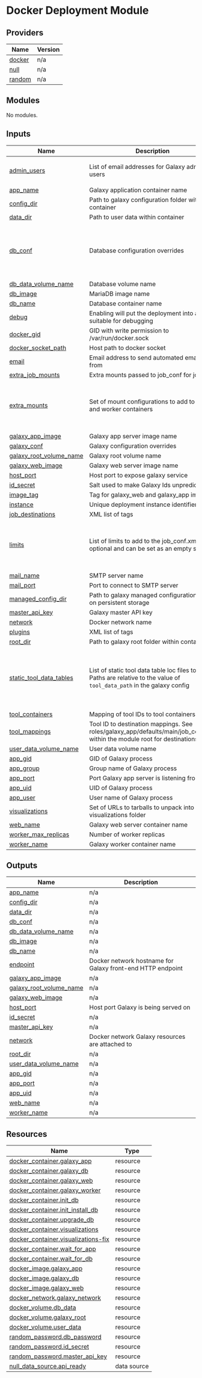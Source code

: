 # Docker Deployment Module
<!-- BEGIN_TF_DOCS -->
## Providers

| Name | Version |
|------|---------|
| <a name="provider_docker"></a> [docker](#provider\_docker) | n/a |
| <a name="provider_null"></a> [null](#provider\_null) | n/a |
| <a name="provider_random"></a> [random](#provider\_random) | n/a |

## Modules

No modules.

## Inputs

| Name | Description | Type | Default | Required |
|------|-------------|------|---------|:--------:|
| <a name="input_admin_users"></a> [admin\_users](#input\_admin\_users) | List of email addresses for Galaxy admin users | `set(string)` | <pre>[<br>  "admin@brinkmanlab.ca"<br>]</pre> | no |
| <a name="input_app_name"></a> [app\_name](#input\_app\_name) | Galaxy application container name | `string` | `null` | no |
| <a name="input_config_dir"></a> [config\_dir](#input\_config\_dir) | Path to galaxy configuration folder within container | `string` | `null` | no |
| <a name="input_data_dir"></a> [data\_dir](#input\_data\_dir) | Path to user data within container | `string` | `null` | no |
| <a name="input_db_conf"></a> [db\_conf](#input\_db\_conf) | Database configuration overrides | <pre>object({<br>    scheme = string<br>    host   = string<br>    name   = string<br>    user   = string<br>    pass   = string<br>  })</pre> | `null` | no |
| <a name="input_db_data_volume_name"></a> [db\_data\_volume\_name](#input\_db\_data\_volume\_name) | Database volume name | `string` | `null` | no |
| <a name="input_db_image"></a> [db\_image](#input\_db\_image) | MariaDB image name | `string` | `null` | no |
| <a name="input_db_name"></a> [db\_name](#input\_db\_name) | Database container name | `string` | `null` | no |
| <a name="input_debug"></a> [debug](#input\_debug) | Enabling will put the deployment into a mode suitable for debugging | `bool` | `false` | no |
| <a name="input_docker_gid"></a> [docker\_gid](#input\_docker\_gid) | GID with write permission to /var/run/docker.sock | `number` | n/a | yes |
| <a name="input_docker_socket_path"></a> [docker\_socket\_path](#input\_docker\_socket\_path) | Host path to docker socket | `string` | `"/var/run/docker.sock"` | no |
| <a name="input_email"></a> [email](#input\_email) | Email address to send automated emails from | `string` | n/a | yes |
| <a name="input_extra_job_mounts"></a> [extra\_job\_mounts](#input\_extra\_job\_mounts) | Extra mounts passed to job\_conf for jobs | `set(string)` | `[]` | no |
| <a name="input_extra_mounts"></a> [extra\_mounts](#input\_extra\_mounts) | Set of mount configurations to add to app and worker containers | <pre>set(object({<br>    source    = string<br>    target    = string<br>    type      = string<br>    read_only = bool<br>  }))</pre> | `[]` | no |
| <a name="input_galaxy_app_image"></a> [galaxy\_app\_image](#input\_galaxy\_app\_image) | Galaxy app server image name | `string` | `null` | no |
| <a name="input_galaxy_conf"></a> [galaxy\_conf](#input\_galaxy\_conf) | Galaxy configuration overrides | `map(string)` | `{}` | no |
| <a name="input_galaxy_root_volume_name"></a> [galaxy\_root\_volume\_name](#input\_galaxy\_root\_volume\_name) | Galaxy root volume name | `string` | `null` | no |
| <a name="input_galaxy_web_image"></a> [galaxy\_web\_image](#input\_galaxy\_web\_image) | Galaxy web server image name | `string` | `null` | no |
| <a name="input_host_port"></a> [host\_port](#input\_host\_port) | Host port to expose galaxy service | `number` | `null` | no |
| <a name="input_id_secret"></a> [id\_secret](#input\_id\_secret) | Salt used to make Galaxy Ids unpredictable | `string` | `""` | no |
| <a name="input_image_tag"></a> [image\_tag](#input\_image\_tag) | Tag for galaxy\_web and galaxy\_app image | `string` | `"latest"` | no |
| <a name="input_instance"></a> [instance](#input\_instance) | Unique deployment instance identifier | `string` | `""` | no |
| <a name="input_job_destinations"></a> [job\_destinations](#input\_job\_destinations) | XML list of <destination> tags | `string` | `""` | no |
| <a name="input_limits"></a> [limits](#input\_limits) | List of limits to add to the job\_conf.xml. id is optional and can be set as an empty string. | <pre>list(object({<br>    type  = string<br>    tag   = string<br>    value = string<br>    id    = string<br>  }))</pre> | `[]` | no |
| <a name="input_mail_name"></a> [mail\_name](#input\_mail\_name) | SMTP server name | `string` | `"mail"` | no |
| <a name="input_mail_port"></a> [mail\_port](#input\_mail\_port) | Port to connect to SMTP server | `number` | `587` | no |
| <a name="input_managed_config_dir"></a> [managed\_config\_dir](#input\_managed\_config\_dir) | Path to galaxy managed configuration folder on persistent storage | `string` | `null` | no |
| <a name="input_master_api_key"></a> [master\_api\_key](#input\_master\_api\_key) | Galaxy master API key | `string` | `""` | no |
| <a name="input_network"></a> [network](#input\_network) | Docker network name | `string` | `""` | no |
| <a name="input_plugins"></a> [plugins](#input\_plugins) | XML list of <plugin> tags | `string` | `""` | no |
| <a name="input_root_dir"></a> [root\_dir](#input\_root\_dir) | Path to galaxy root folder within container | `string` | `null` | no |
| <a name="input_static_tool_data_tables"></a> [static\_tool\_data\_tables](#input\_static\_tool\_data\_tables) | List of static tool data table loc files to load. Paths are relative to the value of `tool_data_path` in the galaxy config | <pre>list(object({<br>    name = string<br>    path = string<br>    allow_duplicate_entries = bool<br>    comment_char = string<br>    columns = list(string)<br>  }))</pre> | `[]` | no |
| <a name="input_tool_containers"></a> [tool\_containers](#input\_tool\_containers) | Mapping of tool IDs to tool containers | `map(string)` | `{}` | no |
| <a name="input_tool_mappings"></a> [tool\_mappings](#input\_tool\_mappings) | Tool ID to destination mappings. See roles/galaxy\_app/defaults/main/job\_conf.yml within the module root for destinations. | `map(string)` | `{}` | no |
| <a name="input_user_data_volume_name"></a> [user\_data\_volume\_name](#input\_user\_data\_volume\_name) | User data volume name | `string` | `null` | no |
| <a name="input_app_gid"></a> [app\_gid](#input\_app\_gid) | GID of Galaxy process | `number` | `null` | no |
| <a name="input_app_group"></a> [app\_group](#input\_app\_group) | Group name of Galaxy process | `string` | `null` | no |
| <a name="input_app_port"></a> [app\_port](#input\_app\_port) | Port Galaxy app server is listening from | `number` | `null` | no |
| <a name="input_app_uid"></a> [app\_uid](#input\_app\_uid) | UID of Galaxy process | `number` | `null` | no |
| <a name="input_app_user"></a> [app\_user](#input\_app\_user) | User name of Galaxy process | `string` | `null` | no |
| <a name="input_visualizations"></a> [visualizations](#input\_visualizations) | Set of URLs to tarballs to unpack into visualizations folder | `set(string)` | `[]` | no |
| <a name="input_web_name"></a> [web\_name](#input\_web\_name) | Galaxy web server container name | `string` | `null` | no |
| <a name="input_worker_max_replicas"></a> [worker\_max\_replicas](#input\_worker\_max\_replicas) | Number of worker replicas | `number` | `1` | no |
| <a name="input_worker_name"></a> [worker\_name](#input\_worker\_name) | Galaxy worker container name | `string` | `null` | no |

## Outputs

| Name | Description |
|------|-------------|
| <a name="output_app_name"></a> [app\_name](#output\_app\_name) | n/a |
| <a name="output_config_dir"></a> [config\_dir](#output\_config\_dir) | n/a |
| <a name="output_data_dir"></a> [data\_dir](#output\_data\_dir) | n/a |
| <a name="output_db_conf"></a> [db\_conf](#output\_db\_conf) | n/a |
| <a name="output_db_data_volume_name"></a> [db\_data\_volume\_name](#output\_db\_data\_volume\_name) | n/a |
| <a name="output_db_image"></a> [db\_image](#output\_db\_image) | n/a |
| <a name="output_db_name"></a> [db\_name](#output\_db\_name) | n/a |
| <a name="output_endpoint"></a> [endpoint](#output\_endpoint) | Docker network hostname for Galaxy front-end HTTP endpoint |
| <a name="output_galaxy_app_image"></a> [galaxy\_app\_image](#output\_galaxy\_app\_image) | n/a |
| <a name="output_galaxy_root_volume_name"></a> [galaxy\_root\_volume\_name](#output\_galaxy\_root\_volume\_name) | n/a |
| <a name="output_galaxy_web_image"></a> [galaxy\_web\_image](#output\_galaxy\_web\_image) | n/a |
| <a name="output_host_port"></a> [host\_port](#output\_host\_port) | Host port Galaxy is being served on |
| <a name="output_id_secret"></a> [id\_secret](#output\_id\_secret) | n/a |
| <a name="output_master_api_key"></a> [master\_api\_key](#output\_master\_api\_key) | n/a |
| <a name="output_network"></a> [network](#output\_network) | Docker network Galaxy resources are attached to |
| <a name="output_root_dir"></a> [root\_dir](#output\_root\_dir) | n/a |
| <a name="output_user_data_volume_name"></a> [user\_data\_volume\_name](#output\_user\_data\_volume\_name) | n/a |
| <a name="output_app_gid"></a> [app\_gid](#output\_app\_gid) | n/a |
| <a name="output_app_port"></a> [app\_port](#output\_app\_port) | n/a |
| <a name="output_app_uid"></a> [app\_uid](#output\_app\_uid) | n/a |
| <a name="output_web_name"></a> [web\_name](#output\_web\_name) | n/a |
| <a name="output_worker_name"></a> [worker\_name](#output\_worker\_name) | n/a |

## Resources

| Name | Type |
|------|------|
| [docker_container.galaxy_app](https://registry.terraform.io/providers/kreuzwerker/docker/latest/docs/resources/container) | resource |
| [docker_container.galaxy_db](https://registry.terraform.io/providers/kreuzwerker/docker/latest/docs/resources/container) | resource |
| [docker_container.galaxy_web](https://registry.terraform.io/providers/kreuzwerker/docker/latest/docs/resources/container) | resource |
| [docker_container.galaxy_worker](https://registry.terraform.io/providers/kreuzwerker/docker/latest/docs/resources/container) | resource |
| [docker_container.init_db](https://registry.terraform.io/providers/kreuzwerker/docker/latest/docs/resources/container) | resource |
| [docker_container.init_install_db](https://registry.terraform.io/providers/kreuzwerker/docker/latest/docs/resources/container) | resource |
| [docker_container.upgrade_db](https://registry.terraform.io/providers/kreuzwerker/docker/latest/docs/resources/container) | resource |
| [docker_container.visualizations](https://registry.terraform.io/providers/kreuzwerker/docker/latest/docs/resources/container) | resource |
| [docker_container.visualizations-fix](https://registry.terraform.io/providers/kreuzwerker/docker/latest/docs/resources/container) | resource |
| [docker_container.wait_for_app](https://registry.terraform.io/providers/kreuzwerker/docker/latest/docs/resources/container) | resource |
| [docker_container.wait_for_db](https://registry.terraform.io/providers/kreuzwerker/docker/latest/docs/resources/container) | resource |
| [docker_image.galaxy_app](https://registry.terraform.io/providers/kreuzwerker/docker/latest/docs/resources/image) | resource |
| [docker_image.galaxy_db](https://registry.terraform.io/providers/kreuzwerker/docker/latest/docs/resources/image) | resource |
| [docker_image.galaxy_web](https://registry.terraform.io/providers/kreuzwerker/docker/latest/docs/resources/image) | resource |
| [docker_network.galaxy_network](https://registry.terraform.io/providers/kreuzwerker/docker/latest/docs/resources/network) | resource |
| [docker_volume.db_data](https://registry.terraform.io/providers/kreuzwerker/docker/latest/docs/resources/volume) | resource |
| [docker_volume.galaxy_root](https://registry.terraform.io/providers/kreuzwerker/docker/latest/docs/resources/volume) | resource |
| [docker_volume.user_data](https://registry.terraform.io/providers/kreuzwerker/docker/latest/docs/resources/volume) | resource |
| [random_password.db_password](https://registry.terraform.io/providers/hashicorp/random/latest/docs/resources/password) | resource |
| [random_password.id_secret](https://registry.terraform.io/providers/hashicorp/random/latest/docs/resources/password) | resource |
| [random_password.master_api_key](https://registry.terraform.io/providers/hashicorp/random/latest/docs/resources/password) | resource |
| [null_data_source.api_ready](https://registry.terraform.io/providers/hashicorp/null/latest/docs/data-sources/data_source) | data source |
<!-- END_TF_DOCS -->